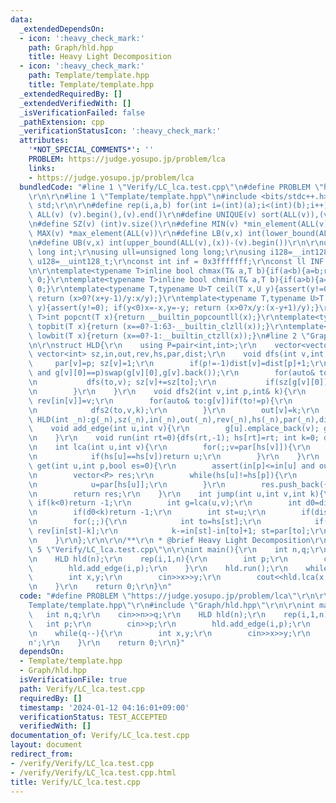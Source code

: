 ```yaml
---
data:
  _extendedDependsOn:
  - icon: ':heavy_check_mark:'
    path: Graph/hld.hpp
    title: Heavy Light Decomposition
  - icon: ':heavy_check_mark:'
    path: Template/template.hpp
    title: Template/template.hpp
  _extendedRequiredBy: []
  _extendedVerifiedWith: []
  _isVerificationFailed: false
  _pathExtension: cpp
  _verificationStatusIcon: ':heavy_check_mark:'
  attributes:
    '*NOT_SPECIAL_COMMENTS*': ''
    PROBLEM: https://judge.yosupo.jp/problem/lca
    links:
    - https://judge.yosupo.jp/problem/lca
  bundledCode: "#line 1 \"Verify/LC_lca.test.cpp\"\n#define PROBLEM \"https://judge.yosupo.jp/problem/lca\"\
    \r\n\r\n#line 1 \"Template/template.hpp\"\n#include <bits/stdc++.h>\r\nusing namespace\
    \ std;\r\n\r\n#define rep(i,a,b) for(int i=(int)(a);i<(int)(b);i++)\r\n#define\
    \ ALL(v) (v).begin(),(v).end()\r\n#define UNIQUE(v) sort(ALL(v)),(v).erase(unique(ALL(v)),(v).end())\r\
    \n#define SZ(v) (int)v.size()\r\n#define MIN(v) *min_element(ALL(v))\r\n#define\
    \ MAX(v) *max_element(ALL(v))\r\n#define LB(v,x) int(lower_bound(ALL(v),(x))-(v).begin())\r\
    \n#define UB(v,x) int(upper_bound(ALL(v),(x))-(v).begin())\r\n\r\nusing ll=long\
    \ long int;\r\nusing ull=unsigned long long;\r\nusing i128=__int128_t;\r\nusing\
    \ u128=__uint128_t;\r\nconst int inf = 0x3fffffff;\r\nconst ll INF = 0x1fffffffffffffff;\r\
    \n\r\ntemplate<typename T>inline bool chmax(T& a,T b){if(a<b){a=b;return 1;}return\
    \ 0;}\r\ntemplate<typename T>inline bool chmin(T& a,T b){if(a>b){a=b;return 1;}return\
    \ 0;}\r\ntemplate<typename T,typename U>T ceil(T x,U y){assert(y!=0); if(y<0)x=-x,y=-y;\
    \ return (x>0?(x+y-1)/y:x/y);}\r\ntemplate<typename T,typename U>T floor(T x,U\
    \ y){assert(y!=0); if(y<0)x=-x,y=-y; return (x>0?x/y:(x-y+1)/y);}\r\ntemplate<typename\
    \ T>int popcnt(T x){return __builtin_popcountll(x);}\r\ntemplate<typename T>int\
    \ topbit(T x){return (x==0?-1:63-__builtin_clzll(x));}\r\ntemplate<typename T>int\
    \ lowbit(T x){return (x==0?-1:__builtin_ctzll(x));}\n#line 2 \"Graph/hld.hpp\"\
    \n\r\nstruct HLD{\r\n    using P=pair<int,int>;\r\n    vector<vector<int>> g;\
    \ vector<int> sz,in,out,rev,hs,par,dist;\r\n    void dfs(int v,int p){\r\n   \
    \     par[v]=p; sz[v]=1;\r\n        if(p!=-1)dist[v]=dist[p]+1;\r\n        if(!g[v].empty()\
    \ and g[v][0]==p)swap(g[v][0],g[v].back());\r\n        for(auto& to:g[v])if(to!=p){\r\
    \n           dfs(to,v); sz[v]+=sz[to];\r\n           if(sz[g[v][0]]<sz[to])swap(g[v][0],to);\r\
    \n        }\r\n    }\r\n    void dfs2(int v,int p,int& k){\r\n        in[v]=k++;\
    \ rev[in[v]]=v;\r\n        for(auto& to:g[v])if(to!=p){\r\n            hs[to]=(g[v][0]==to?hs[v]:to);\r\
    \n            dfs2(to,v,k);\r\n        }\r\n        out[v]=k;\r\n    }\r\n   \
    \ HLD(int _n):g(_n),sz(_n),in(_n),out(_n),rev(_n),hs(_n),par(_n),dist(_n){}\r\n\
    \    void add_edge(int u,int v){\r\n        g[u].emplace_back(v); g[v].emplace_back(u);\r\
    \n    }\r\n    void run(int rt=0){dfs(rt,-1); hs[rt]=rt; int k=0; dfs2(rt,-1,k);}\r\
    \n    int lca(int u,int v){\r\n        for(;;v=par[hs[v]]){\r\n            if(in[u]>in[v])swap(u,v);\r\
    \n            if(hs[u]==hs[v])return u;\r\n        }\r\n    }\r\n    vector<P>\
    \ get(int u,int p,bool es=0){\r\n        assert(in[p]<=in[u] and out[u]<=out[p]);\r\
    \n        vector<P> res;\r\n        while(hs[u]!=hs[p]){\r\n            res.push_back({in[hs[u]],in[u]+1});\r\
    \n            u=par[hs[u]];\r\n        }\r\n        res.push_back({in[p]+es,in[u]+1});\r\
    \n        return res;\r\n    }\r\n    int jump(int u,int v,int k){\r\n       \
    \ if(k<0)return -1;\r\n        int g=lca(u,v);\r\n        int d0=dist[u]+dist[v]-dist[g]*2;\r\
    \n        if(d0<k)return -1;\r\n        int st=u;\r\n        if(dist[u]-dist[g]<k)st=v,k=d0-k;\r\
    \n        for(;;){\r\n            int to=hs[st];\r\n            if(in[st]-k>=in[to])return\
    \ rev[in[st]-k];\r\n            k-=in[st]-in[to]+1; st=par[to];\r\n        }\r\
    \n    }\r\n};\r\n\r\n/**\r\n * @brief Heavy Light Decomposition\r\n */\n#line\
    \ 5 \"Verify/LC_lca.test.cpp\"\n\r\nint main(){\r\n    int n,q;\r\n    cin>>n>>q;\r\
    \n    HLD hld(n);\r\n    rep(i,1,n){\r\n        int p;\r\n        cin>>p;\r\n\
    \        hld.add_edge(i,p);\r\n    }\r\n    hld.run();\r\n    while(q--){\r\n\
    \        int x,y;\r\n        cin>>x>>y;\r\n        cout<<hld.lca(x,y)<<'\\n';\r\
    \n    }\r\n    return 0;\r\n}\n"
  code: "#define PROBLEM \"https://judge.yosupo.jp/problem/lca\"\r\n\r\n#include \"\
    Template/template.hpp\"\r\n#include \"Graph/hld.hpp\"\r\n\r\nint main(){\r\n \
    \   int n,q;\r\n    cin>>n>>q;\r\n    HLD hld(n);\r\n    rep(i,1,n){\r\n     \
    \   int p;\r\n        cin>>p;\r\n        hld.add_edge(i,p);\r\n    }\r\n    hld.run();\r\
    \n    while(q--){\r\n        int x,y;\r\n        cin>>x>>y;\r\n        cout<<hld.lca(x,y)<<'\\\
    n';\r\n    }\r\n    return 0;\r\n}"
  dependsOn:
  - Template/template.hpp
  - Graph/hld.hpp
  isVerificationFile: true
  path: Verify/LC_lca.test.cpp
  requiredBy: []
  timestamp: '2024-01-12 04:16:01+09:00'
  verificationStatus: TEST_ACCEPTED
  verifiedWith: []
documentation_of: Verify/LC_lca.test.cpp
layout: document
redirect_from:
- /verify/Verify/LC_lca.test.cpp
- /verify/Verify/LC_lca.test.cpp.html
title: Verify/LC_lca.test.cpp
---
```

